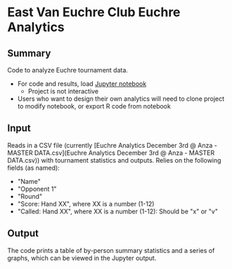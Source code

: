 # East Van Euchre Club Euchre Analytics

## Summary
Code to analyze Euchre tournament data.
- For code and results, load [Jupyter notebook](eastvaneuchre_analytics.ipynb)
    - Project is not interactive
- Users who want to design their own analytics will need to clone project to modify notebook, or export R code from notebook

## Input
Reads in a CSV file (currently [Euchre Analytics December 3rd @ Anza - MASTER DATA.csv](Euchre Analytics December 3rd @ Anza - MASTER DATA.csv)) with tournament statistics and outputs. Relies on the following fields (as named):
- "Name"
- "Opponent 1"
- "Round"
- "Score: Hand XX", where XX is a number (1-12)
- "Called: Hand XX", where XX is a number (1-12): Should be "x" or "v"

## Output
The code prints a table of by-person summary statistics and a series of graphs, which can be viewed in the Jupyter output.
